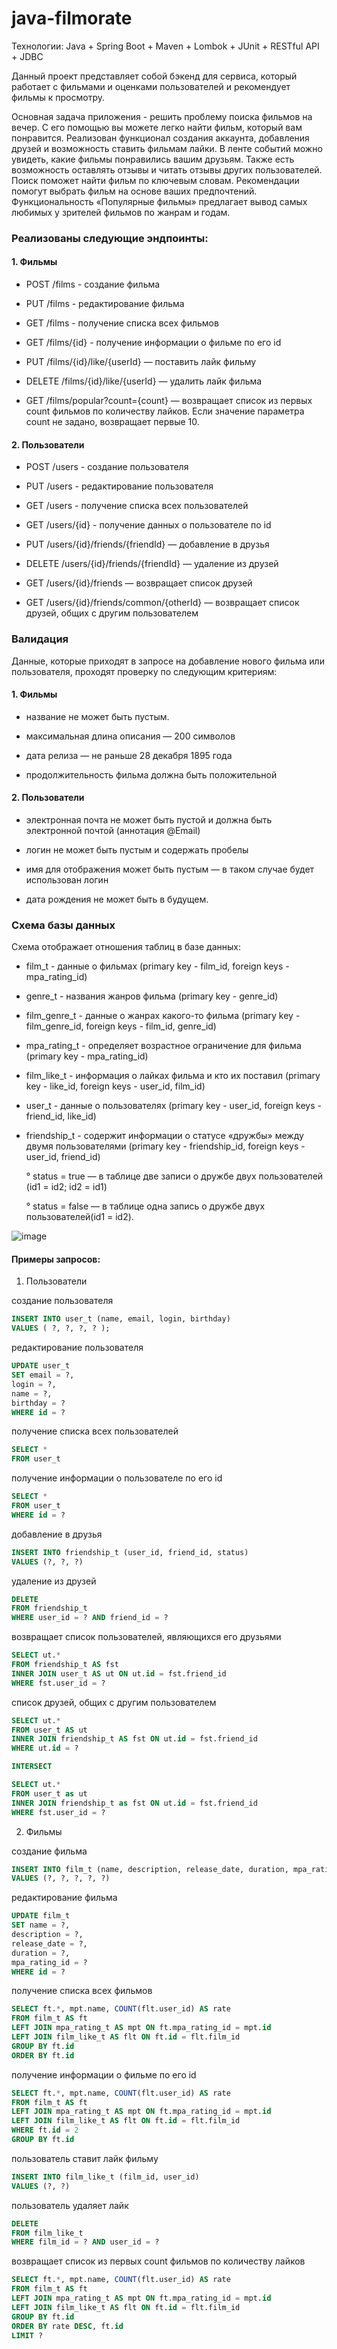 # java-filmorate


Технологии: Java + Spring Boot + Maven + Lombok + JUnit + RESTful API + JDBC


Данный проект представляет собой бэкенд для сервиса, который работает с фильмами и оценками пользователей и рекомендует фильмы к просмотру.

Основная задача приложения - решить проблему поиска фильмов на вечер. С его помощью вы можете легко найти фильм, который вам понравится. Реализован функционал создания аккаунта, добавления друзей и возможность ставить фильмам лайки. В ленте событий можно увидеть, какие фильмы понравились вашим друзьям. Также есть возможность оставлять отзывы и читать отзывы других пользователей. Поиск поможет найти фильм по ключевым словам. Рекомендации помогут выбрать фильм на основе ваших предпочтений. Функциональность «Популярные фильмы» предлагает вывод самых любимых у зрителей фильмов по жанрам и годам.

### Реализованы следующие эндпоинты:

#### 1. Фильмы
+ POST /films - создание фильма

+ PUT /films - редактирование фильма

+ GET /films - получение списка всех фильмов

+ GET /films/{id} - получение информации о фильме по его id

+ PUT /films/{id}/like/{userId} — поставить лайк фильму

+ DELETE /films/{id}/like/{userId} — удалить лайк фильма

+ GET /films/popular?count={count} — возвращает список из первых count фильмов по количеству лайков. Если значение параметра count не задано, возвращает первые 10.

#### 2. Пользователи

+ POST /users - создание пользователя

+ PUT /users - редактирование пользователя

+ GET /users - получение списка всех пользователей

+ GET /users/{id} - получение данных о пользователе по id

+ PUT /users/{id}/friends/{friendId} — добавление в друзья

+ DELETE /users/{id}/friends/{friendId} — удаление из друзей

+ GET /users/{id}/friends — возвращает список друзей

+ GET /users/{id}/friends/common/{otherId} — возвращает список друзей, общих с другим пользователем

### Валидация
Данные, которые приходят в запросе на добавление нового фильма или пользователя, проходят проверку по следующим критериям:

#### 1. Фильмы
 + название не может быть пустым.
 
 + максимальная длина описания — 200 символов
 
 + дата релиза — не раньше 28 декабря 1895 года
 
 + продолжительность фильма должна быть положительной

#### 2. Пользователи
 + электронная почта не может быть пустой и должна быть электронной почтой (аннотация @Email)
 
 + логин не может быть пустым и содержать пробелы
 
 + имя для отображения может быть пустым — в таком случае будет использован логин
 
 + дата рождения не может быть в будущем.

### Схема базы данных
Схема отображает отношения таблиц в базе данных:

+ film_t - данные о фильмах (primary key - film_id, foreign keys - mpa_rating_id)
+ genre_t - названия жанров фильма (primary key - genre_id)
+ film_genre_t - данные о жанрах какого-то фильма (primary key - film_genre_id, foreign keys - film_id, genre_id)
+ mpa_rating_t - определяет возрастное ограничение для фильма (primary key - mpa_rating_id)
+ film_like_t - информация о лайках фильма и кто их поставил (primary key - like_id, foreign keys - user_id, film_id)
+ user_t - данные о пользователях (primary key - user_id, foreign keys - friend_id, like_id)
+ friendship_t - содержит информации о статусе «дружбы» между двумя пользователями (primary key - friendship_id, foreign keys - user_id, friend_id)



   °  status = true — в таблице две записи о дружбе двух пользователей (id1 = id2; id2 = id1)
   
   °  status = false — в таблице одна запись о дружбе двух пользователей(id1 = id2).

![image](https://github.com/danyyyaa/java-filmorate/assets/118910569/92c65c9f-27f4-4380-8782-6046306d48ac)

#### Примеры запросов:




 1. Пользователи
 
 
 создание пользователя
 
 ```sql
 INSERT INTO user_t (name, email, login, birthday)
 VALUES ( ?, ?, ?, ? );
 ```
 
 редактирование пользователя
 
 ```sql
 UPDATE user_t
 SET email = ?,
 login = ?,
 name = ?,
 birthday = ?
 WHERE id = ?
 ```
 
 получение списка всех пользователей
 
 ```sql
 SELECT *
 FROM user_t
 ```
 получение информации о пользователе по его id
 
 ```sql
 SELECT *
 FROM user_t
 WHERE id = ?
 ```
 
 добавление в друзья
 
 ```sql
 INSERT INTO friendship_t (user_id, friend_id, status)
 VALUES (?, ?, ?)
 ```
 
 удаление из друзей
 
 ```sql
 DELETE
 FROM friendship_t
 WHERE user_id = ? AND friend_id = ?
 ```
 
 возвращает список пользователей, являющихся его друзьями
 ```sql
 SELECT ut.*
 FROM friendship_t AS fst
 INNER JOIN user_t AS ut ON ut.id = fst.friend_id
 WHERE fst.user_id = ?
 ```
 
 список друзей, общих с другим пользователем
 
 ```sql
 SELECT ut.*
 FROM user_t AS ut
 INNER JOIN friendship_t AS fst ON ut.id = fst.friend_id
 WHERE ut.id = ?

 INTERSECT

 SELECT ut.*
 FROM user_t as ut
 INNER JOIN friendship_t as fst ON ut.id = fst.friend_id
 WHERE fst.user_id = ?
 ```

 2. Фильмы

 создание фильма
 
 ```sql
 INSERT INTO film_t (name, description, release_date, duration, mpa_rating_id)
 VALUES (?, ?, ?, ?, ?)
 ```
 
 редактирование фильма
 
 ```sql
 UPDATE film_t
 SET name = ?,
 description = ?,
 release_date = ?,
 duration = ?,
 mpa_rating_id = ?
 WHERE id = ?
 ```

 получение списка всех фильмов
 
 ```sql
 SELECT ft.*, mpt.name, COUNT(flt.user_id) AS rate
 FROM film_t AS ft
 LEFT JOIN mpa_rating_t AS mpt ON ft.mpa_rating_id = mpt.id
 LEFT JOIN film_like_t AS flt ON ft.id = flt.film_id
 GROUP BY ft.id
 ORDER BY ft.id
 ```
 
 получение информации о фильме по его id
 
 ```sql
 SELECT ft.*, mpt.name, COUNT(flt.user_id) AS rate
 FROM film_t AS ft
 LEFT JOIN mpa_rating_t AS mpt ON ft.mpa_rating_id = mpt.id
 LEFT JOIN film_like_t AS flt ON ft.id = flt.film_id
 WHERE ft.id = 2
 GROUP BY ft.id
 ```
 
 пользователь ставит лайк фильму
 
  ```sql
 INSERT INTO film_like_t (film_id, user_id)
 VALUES (?, ?)
  ```
  
  пользователь удаляет лайк
  
  ```sql
 DELETE
 FROM film_like_t
 WHERE film_id = ? AND user_id = ?
  ```
 
 возвращает список из первых count фильмов по количеству лайков
 ```sql
SELECT ft.*, mpt.name, COUNT(flt.user_id) AS rate
FROM film_t AS ft
LEFT JOIN mpa_rating_t AS mpt ON ft.mpa_rating_id = mpt.id
LEFT JOIN film_like_t AS flt ON ft.id = flt.film_id
GROUP BY ft.id
ORDER BY rate DESC, ft.id
LIMIT ?
 ```
 
 

